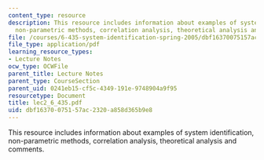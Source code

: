 ```yaml
---
content_type: resource
description: This resource includes information about examples of system identification,
  non-parametric methods, correlation analysis, theoretical analysis and comments.
file: /courses/6-435-system-identification-spring-2005/dbf16370075157ac2320a858d365b9e8_lec2_6_435.pdf
file_type: application/pdf
learning_resource_types:
- Lecture Notes
ocw_type: OCWFile
parent_title: Lecture Notes
parent_type: CourseSection
parent_uid: 0241eb15-cf5c-4349-191e-9748904a9f95
resourcetype: Document
title: lec2_6_435.pdf
uid: dbf16370-0751-57ac-2320-a858d365b9e8
---
```

This resource includes information about examples of system identification, non-parametric methods, correlation analysis, theoretical analysis and comments.

